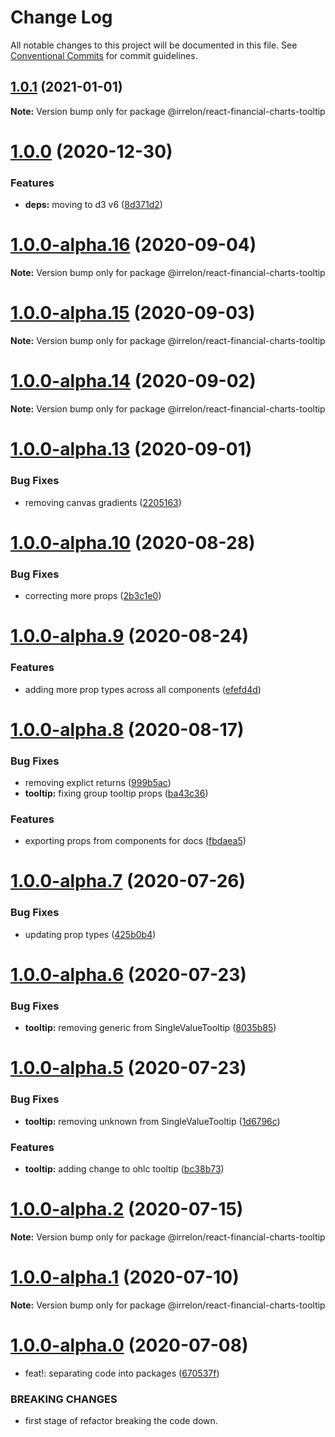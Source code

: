 # Change Log

All notable changes to this project will be documented in this file.
See [Conventional Commits](https://conventionalcommits.org) for commit guidelines.

## [1.0.1](https://github.com/reactivemarkets/react-financial-charts/compare/v1.0.0...v1.0.1) (2021-01-01)

**Note:** Version bump only for package @irrelon/react-financial-charts-tooltip





# [1.0.0](https://github.com/reactivemarkets/react-financial-charts/compare/v1.0.0-alpha.16...v1.0.0) (2020-12-30)


### Features

* **deps:** moving to d3 v6 ([8d371d2](https://github.com/reactivemarkets/react-financial-charts/commit/8d371d240bc7ac3db3e2f0037b3c0807e05b4749))





# [1.0.0-alpha.16](https://github.com/reactivemarkets/react-financial-charts/compare/v1.0.0-alpha.15...v1.0.0-alpha.16) (2020-09-04)

**Note:** Version bump only for package @irrelon/react-financial-charts-tooltip





# [1.0.0-alpha.15](https://github.com/reactivemarkets/react-financial-charts/compare/v1.0.0-alpha.14...v1.0.0-alpha.15) (2020-09-03)

**Note:** Version bump only for package @irrelon/react-financial-charts-tooltip





# [1.0.0-alpha.14](https://github.com/reactivemarkets/react-financial-charts/compare/v1.0.0-alpha.13...v1.0.0-alpha.14) (2020-09-02)

**Note:** Version bump only for package @irrelon/react-financial-charts-tooltip





# [1.0.0-alpha.13](https://github.com/reactivemarkets/react-financial-charts/compare/v1.0.0-alpha.12...v1.0.0-alpha.13) (2020-09-01)


### Bug Fixes

* removing canvas gradients ([2205163](https://github.com/reactivemarkets/react-financial-charts/commit/220516356300c6c1c8528de3ca43e7ddaf8e5e66))





# [1.0.0-alpha.10](https://github.com/reactivemarkets/react-financial-charts/compare/v1.0.0-alpha.9...v1.0.0-alpha.10) (2020-08-28)


### Bug Fixes

* correcting more props ([2b3c1e0](https://github.com/reactivemarkets/react-financial-charts/commit/2b3c1e093b12131b7a4bc1ed12fd8ea4c541ac4b))





# [1.0.0-alpha.9](https://github.com/reactivemarkets/react-financial-charts/compare/v1.0.0-alpha.8...v1.0.0-alpha.9) (2020-08-24)


### Features

* adding more prop types across all components ([efefd4d](https://github.com/reactivemarkets/react-financial-charts/commit/efefd4dc3000ffe5ad5e63380ab324ab1e232a67))





# [1.0.0-alpha.8](https://github.com/reactivemarkets/react-financial-charts/compare/v1.0.0-alpha.7...v1.0.0-alpha.8) (2020-08-17)


### Bug Fixes

* removing explict returns ([999b5ac](https://github.com/reactivemarkets/react-financial-charts/commit/999b5acb8d1669406e3d8be813d831e20151c87f))
* **tooltip:** fixing group tooltip props ([ba43c36](https://github.com/reactivemarkets/react-financial-charts/commit/ba43c369d9d73dceb70c05f1fce9bbb2c45044a1))


### Features

* exporting props from components for docs ([fbdaea5](https://github.com/reactivemarkets/react-financial-charts/commit/fbdaea506730b091f4f8f6da52fc030b44d1a6e1))





# [1.0.0-alpha.7](https://github.com/reactivemarkets/react-financial-charts/compare/v1.0.0-alpha.6...v1.0.0-alpha.7) (2020-07-26)


### Bug Fixes

* updating prop types ([425b0b4](https://github.com/reactivemarkets/react-financial-charts/commit/425b0b459de229770e7608aff4f397b9bb00de5e))





# [1.0.0-alpha.6](https://github.com/reactivemarkets/react-financial-charts/compare/v1.0.0-alpha.5...v1.0.0-alpha.6) (2020-07-23)


### Bug Fixes

* **tooltip:** removing generic from SingleValueTooltip ([8035b85](https://github.com/reactivemarkets/react-financial-charts/commit/8035b85c5df72f6076b778fb2c3bbef6f3d1d7a6))





# [1.0.0-alpha.5](https://github.com/reactivemarkets/react-financial-charts/compare/v1.0.0-alpha.4...v1.0.0-alpha.5) (2020-07-23)


### Bug Fixes

* **tooltip:** removing unknown from SingleValueTooltip ([1d6796c](https://github.com/reactivemarkets/react-financial-charts/commit/1d6796c96a30f2e127847fb46dae0928a53d74a4))


### Features

* **tooltip:** adding change to ohlc tooltip ([bc38b73](https://github.com/reactivemarkets/react-financial-charts/commit/bc38b7387270837276739ba1e77832053ddf8769))





# [1.0.0-alpha.2](https://github.com/reactivemarkets/react-financial-charts/compare/v1.0.0-alpha.1...v1.0.0-alpha.2) (2020-07-15)

**Note:** Version bump only for package @irrelon/react-financial-charts-tooltip





# [1.0.0-alpha.1](https://github.com/reactivemarkets/react-financial-charts/compare/v1.0.0-alpha.0...v1.0.0-alpha.1) (2020-07-10)

**Note:** Version bump only for package @irrelon/react-financial-charts-tooltip





# [1.0.0-alpha.0](https://github.com/reactivemarkets/react-financial-charts/compare/v0.5.1...v1.0.0-alpha.0) (2020-07-08)


* feat!: separating code into packages ([670537f](https://github.com/reactivemarkets/react-financial-charts/commit/670537fa280dddfbe921639a8e22a7c11d14e5f3))


### BREAKING CHANGES

* first stage of refactor breaking the code down.
